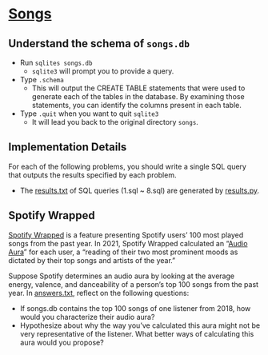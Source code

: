 # [Songs](https://cs50.harvard.edu/x/2024/psets/7/songs/)

## Understand the schema of ```songs.db```

- Run ```sqlites songs.db```
  - ```sqlite3``` will prompt you to provide a query.
- Type ```.schema```
  - This will output the CREATE TABLE statements that were used to generate each of the tables in the database. By examining those statements, you can identify the columns present in each table.
- Type ```.quit``` when you want to quit ```sqlite3```
  - It will lead you back to the original directory ```songs```.

## Implementation Details

For each of the following problems, you should write a single SQL query that outputs the results specified by each problem.

* The [results.txt](results.txt) of SQL queries (1.sql ~ 8.sql) are generated by [results.py](results.py).


## Spotify Wrapped
[Spotify Wrapped](https://en.wikipedia.org/wiki/Spotify_Wrapped) is a feature presenting Spotify users’ 100 most played songs from the past year. In 2021, Spotify Wrapped calculated an “[Audio Aura](https://newsroom.spotify.com/2021-12-01/learn-more-about-the-audio-aura-in-your-spotify-2021-wrapped-with-aura-reader-mystic-michaela/)” for each user, a “reading of their two most prominent moods as dictated by their top songs and artists of the year.” 

Suppose Spotify determines an audio aura by looking at the average energy, valence, and danceability of a person’s top 100 songs from the past year. In [answers.txt](answers.txt), reflect on the following questions:

- If songs.db contains the top 100 songs of one listener from 2018, how would you characterize their audio aura?
- Hypothesize about why the way you’ve calculated this aura might not be very representative of the listener. What better ways of calculating this aura would you propose?
